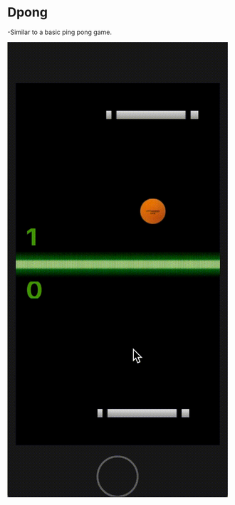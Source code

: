 # Dpong

-Similar to a basic ping pong game.

![Demo](https://github.com/dipankarghosh28/Dpong/blob/master/DPong.gif)
